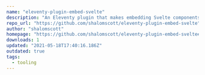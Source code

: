 ```yaml
---
name: "eleventy-plugin-embed-svelte"
description: "An Eleventy plugin that makes embedding Svelte components in your static pages painfully easy."
repo_url: "https://github.com/shalomscott/eleventy-plugin-embed-svelte"
author: "shalomscott"
homepage: "https://github.com/shalomscott/eleventy-plugin-embed-svelte#readme"
downloads: 1
updated: "2021-05-18T17:40:16.186Z"
outdated: true
tags: 
  - tooling
---
```

